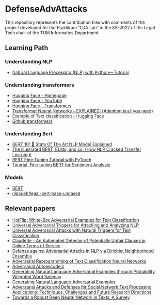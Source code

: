 # DefenseAdvAttacks

This repository represents the contribution files with comments of the project developed for the Praktikum "LDA Lab" in the SS-2022 of the Legal Tech chair of the TUM Informatics Department.

## Learning Path

### Understanding NLP
- <a href="https://towardsai.net/p/nlp/natural-language-processing-nlp-with-python-tutorial-for-beginners-1f54e610a1a0">Natural Language Processing (NLP) with Python — Tutorial</a>

### Understanding transformers
- <a href="https://huggingface.co/">Hugging Face - Homepage</a>
- <a href="https://www.youtube.com/c/HuggingFace">Hugging Face - YouTube</a>
- <a href="https://huggingface.co/docs/transformers/index">Hugging Face - Transformers</a>
- <a href="https://www.youtube.com/watch?v=TQQlZhbC5ps">Transformer Neural Networks - EXPLAINED! (Attention is all you need)</a>
- <a href="https://huggingface.co/docs/transformers/tasks/sequence_classification">Example of Text classification - Hugging Face</a>
- <a href="https://github.com/huggingface/transformers">Github transformers</a>

### Understanding Bert
- <a href="https://huggingface.co/blog/bert-101">BERT 101 🤗 State Of The Art NLP Model Explained</a>
- <a href="http://jalammar.github.io/illustrated-bert/">The Illustrated BERT, ELMo, and co. (How NLP Cracked Transfer Learning)</a>
- <a href="http://mccormickml.com/2019/07/22/BERT-fine-tuning/">BERT Fine-Tuning Tutorial with PyTorch</a>
- <a href="https://skimai.com/fine-tuning-bert-for-sentiment-analysis/">Tutorial: Fine tuning BERT for Sentiment Analysis</a>

### Models
- <a href="https://huggingface.co/docs/transformers/model_doc/bert">BERT</a>
- <a href="https://huggingface.co/nlpaueb/legal-bert-base-uncased">nlpaueb/legal-bert-base-uncased</a>

## Relevant papers
- <a href="https://arxiv.org/abs/1712.06751">HotFlip: White-Box Adversarial Examples for Text Classification</a>
- <a href="https://arxiv.org/abs/1908.07125">Universal Adversarial Triggers for Attacking and Analyzing NLP</a>
- <a href="https://aclanthology.org/2021.naacl-main.291/">Universal Adversarial Attacks with Natural Triggers for Text Classification</a>
- <a href="https://arxiv.org/abs/1805.01217">Claudette - An Automated Detector of Potentially Unfair Clauses in Online Terms of Service</a>
- <a href="https://arxiv.org/abs/2006.11627">Defense against Adversarial Attacks in NLP via Dirichlet Neighborhood Ensemble</a>
- <a href="https://arxiv.org/abs/1809.01829">Adversarial Reprogramming of Text Classification Neural Networks</a>
- <a href="https://arxiv.org/abs/1511.05644">Adversarial Autoencoders</a>
- <a href="https://aclanthology.org/P19-1103/">Generating Natural Language Adversarial Examples through Probability Weighted Word Saliency</a>
- <a href="https://arxiv.org/abs/1804.07998">Generating Natural Language Adversarial Examples</a>
- <a href="https://arxiv.org/pdf/2110.13980.pdf">Adversarial Attacks and Defenses for Social Network Text Processing Applications: Techniques, Challenges and Future Research Directions</a>
- <a href="https://arxiv.org/abs/1902.07285">Towards a Robust Deep Neural Network in Texts: A Survey</a>

